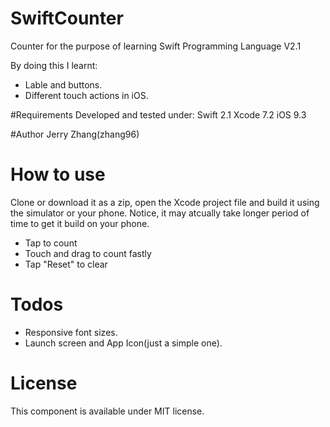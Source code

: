 # SwiftCounter
Counter for the purpose of learning Swift Programming Language V2.1

By doing this I learnt:
- Lable and buttons.
- Different touch actions in iOS.

#Requirements
Developed and tested under:
Swift 2.1 
Xcode 7.2
iOS 9.3

#Author 
Jerry Zhang(zhang96)

# How to use
Clone or download it as a zip, open the Xcode project file and build it using the simulator or your phone. Notice, it may atcually take longer period of time to get it build on your phone.

- Tap to count
- Touch and drag to count fastly
- Tap "Reset" to clear

# Todos
- Responsive font sizes.
- Launch screen and App Icon(just a simple one).

# License
This component is available under MIT license.
